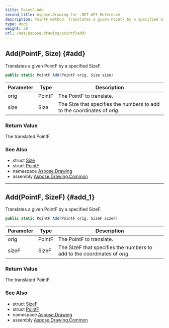 ```yaml
---
title: PointF.Add
second_title: Aspose.Drawing for .NET API Reference
description: PointF method. Translates a given PointF by a specified SizeF
type: docs
weight: 30
url: /net/aspose.drawing/pointf/add/
---
```

## Add(PointF, Size) {#add}

Translates a given PointF by a specified SizeF.

```csharp
public static PointF Add(PointF orig, Size size)
```

| Parameter | Type | Description |
| --- | --- | --- |
| orig | PointF | The PointF to translate. |
| size | Size | The Size that specifies the numbers to add to the coordinates of *orig*. |

### Return Value

The translated PointF.

### See Also

* struct [Size](../../size/)
* struct [PointF](../)
* namespace [Aspose.Drawing](../../pointf/)
* assembly [Aspose.Drawing.Common](../../../)

---

## Add(PointF, SizeF) {#add_1}

Translates a given PointF by a specified SizeF.

```csharp
public static PointF Add(PointF orig, SizeF sizeF)
```

| Parameter | Type | Description |
| --- | --- | --- |
| orig | PointF | The PointF to translate. |
| sizeF | SizeF | The SizeF that specifies the numbers to add to the coordinates of *orig*. |

### Return Value

The translated PointF.

### See Also

* struct [SizeF](../../sizef/)
* struct [PointF](../)
* namespace [Aspose.Drawing](../../pointf/)
* assembly [Aspose.Drawing.Common](../../../)


